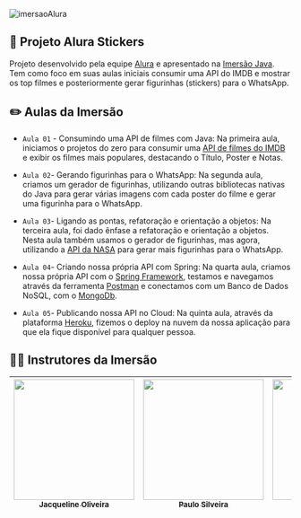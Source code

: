 
![imersaoAlura](https://user-images.githubusercontent.com/65196156/180485995-d862c713-658a-4e1d-bede-2879d5f02936.png)

## 📂 Projeto Alura Stickers

Projeto desenvolvido pela equipe [Alura](https://www.alura.com.br/sobre) e apresentado na [Imersão Java](https://www.alura.com.br/imersao-java/). Tem como foco em suas aulas iniciais consumir uma API do IMDB e mostrar os top filmes e posteriormente gerar figurinhas (stickers) para o WhatsApp.

## ✏️ Aulas da Imersão

- `Aula 01` - Consumindo uma API de filmes com Java:
Na primeira aula, iniciamos o projetos do zero para consumir uma [API de filmes do IMDB](https://imdb-api.com/api) e exibir os filmes mais populares, destacando o Título, Poster e Notas. 

- `Aula 02`- Gerando figurinhas para o WhatsApp:
Na segunda aula, criamos um gerador de figurinhas, utilizando outras bibliotecas nativas do Java para gerar várias imagens com cada poster do filme e gerar uma figurinha para o WhatsApp.

- `Aula 03`- Ligando as  pontas, refatoração e orientação a objetos:
Na terceira aula, foi dado ênfase a refatoração e orientação a objetos. Nesta aula também usamos o gerador de figurinhas, mas agora, utilizando a [API da NASA](https://api.nasa.gov/) para gerar mais figurinhas para o WhatsApp. 

- `Aula 04`- Criando nossa própria API com Spring:
Na quarta aula, criamos nossa própria API com o [Spring Framework](https://spring.io/), testamos e navegamos através da ferramenta [Postman](https://www.postman.com/) e conectamos com um Banco de Dados NoSQL, com o [MongoDb](https://www.mongodb.com/cloud/atlas/register).

- `Aula 05`- Publicando nossa API no Cloud:
Na quinta aula, através da plataforma [Heroku](https://www.heroku.com/), fizemos o deploy na nuvem da nossa aplicação para que ela fique disponível para qualquer pessoa.

## 🧑‍💻 Instrutores da Imersão

| [<img src="https://media-exp1.licdn.com/dms/image/C4D03AQHDv6a9zXIV4w/profile-displayphoto-shrink_200_200/0/1630259212736?e=1663804800&v=beta&t=_GJTLCUZuoUk92MGpBKylXYkFCHpHiPa5caFS4O3lCo" width=215><br><sub>Jacqueline Oliveira</sub>](https://www.linkedin.com/in/jacqueline-r-oliveira/) |  [<img src="https://media-exp1.licdn.com/dms/image/C4D03AQHNUGchMAa-Yw/profile-displayphoto-shrink_200_200/0/1556583729599?e=1663804800&v=beta&t=XRqyJU4k3DKd0ssCreRtlIYOY-5vN5nVC-94Wud8D8s" width=215><br><sub>Paulo Silveira</sub>](https://www.linkedin.com/in/paulosilveira/) |  [<img src="https://media-exp1.licdn.com/dms/image/C4D03AQFcONU2UAQhLQ/profile-displayphoto-shrink_200_200/0/1657997410542?e=1663804800&v=beta&t=-riF0KEawXoW8KvTjh6KpEaRuKfBjJuiTaYPi8rVScs" width=215><br><sub>Alexandre Aquiles</sub>](https://www.linkedin.com/in/alexandreaquiles/) |
| :---: | :---: | :---: |
